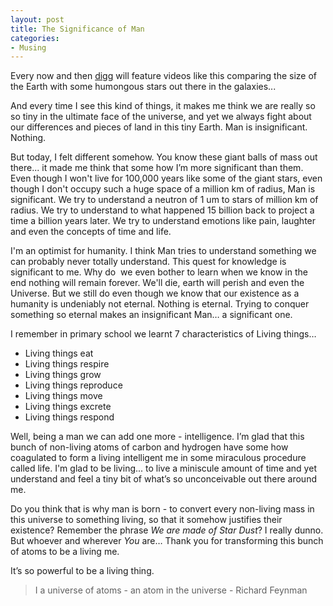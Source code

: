 ```yaml
---
layout: post
title: The Significance of Man
categories:
- Musing
---
```



Every now and then [digg](http://digg.com/videos_educational/the_scale_of_some_stuff_in_the_universe) will feature videos like this comparing the size of the Earth with some humongous stars out there in the galaxies...

And every time I see this kind of things, it makes me think we are really so so tiny in the ultimate face of the universe, and yet we always fight about our differences and pieces of land in this tiny Earth. Man is insignificant. Nothing.

But today, I felt different somehow. You know these giant balls of mass out there... it made me think that some how I’m more significant than them. Even though I won't live for 100,000 years like some of the giant stars, even though I don't occupy such a huge space of a million km of radius, Man is significant. We try to understand a neutron of 1 um to stars of million km of radius. We try to understand to what happened 15 billion back to project a time a billion years later. We try to understand emotions like pain, laughter and even the concepts of time and life.

I'm an optimist for humanity. I think Man tries to understand something we can probably never totally understand. This quest for knowledge is significant to me. Why do  we even bother to learn when we know in the end nothing will remain forever. We'll die, earth will perish and even the Universe. But we still do even though we know that our existence as a humanity is undeniably not eternal. Nothing is eternal. Trying to conquer something so eternal makes an insignificant Man… a significant one.

I remember in primary school we learnt 7 characteristics of Living things…

- Living things eat
- Living things respire
- Living things grow
- Living things reproduce
- Living things move
- Living things excrete
- Living things respond

Well, being a man we can add one more - intelligence. I’m glad that this bunch of non-living atoms of carbon and hydrogen have some how coagulated to form a living intelligent me in some miraculous procedure called life. I'm glad to be living... to live a miniscule amount of time and yet understand and feel a tiny bit of what’s so unconceivable out there around me.

Do you think that is why man is born - to convert every non-living mass in this universe to something living, so that it somehow justifies their existence? Remember the phrase _We are made of Star Dust_? I really dunno. But whoever and wherever _You_ are… Thank you for transforming this bunch of atoms to be a living me. 

It’s so powerful to be a living thing.

> I a universe of atoms - an atom in the universe - Richard Feynman
